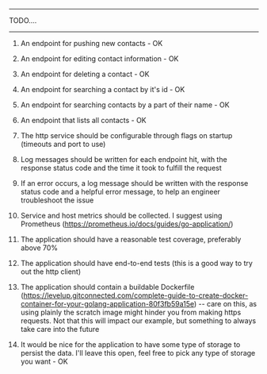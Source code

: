********************
TODO....
********************

01. An endpoint for pushing new contacts - OK
02. An endpoint for editing contact information - OK
03. An endpoint for deleting a contact - OK
04. An endpoint for searching a contact by it's id - OK
05. An endpoint for searching contacts by a part of their name - OK
06. An endpoint that lists all contacts - OK

07. The http service should be configurable through flags on startup (timeouts and port to use)
08. Log messages should be written for each endpoint hit, with the response status code and the time it took to fulfill the request
09. If an error occurs, a log message should be written with the response status code and a helpful error message, to help an engineer troubleshoot the issue
10. Service and host metrics should be collected. I suggest using Prometheus (https://prometheus.io/docs/guides/go-application/)
11. The application should have a reasonable test coverage, preferably above 70%
12. The application should have end-to-end tests (this is a good way to try out the http client)
13. The application should contain a buildable Dockerfile (https://levelup.gitconnected.com/complete-guide-to-create-docker-container-for-your-golang-application-80f3fb59a15e) -- care on this, as using plainly the scratch image might hinder you from making https requests. Not that this will impact our example, but something to always take care into the future
14. It would be nice for the application to have some type of storage to persist the data. I'll leave this open, feel free to pick any type of storage you want - OK
